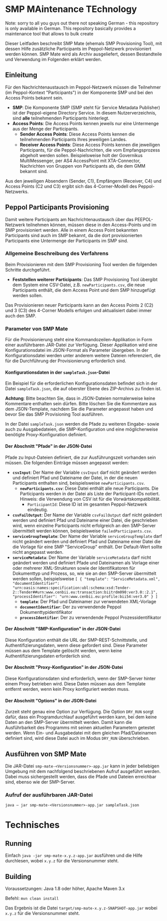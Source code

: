 # SMP MAintenance TEchnology

Note: sorry to all you guys out there not speaking German - this repository is only available in German. This repository basically provides a maintenance tool that allows to bulk create

Dieser Leitfaden beschreibt SMP Mate (ehemals SMP Provisioning Tool), mit dessen Hilfe zusätzliche Participants im Peppol-Netzwerk provisioniert werden können.
SMP Mate wird als Archiv ausgeliefert, dessen Bestandteile und Verwendung im Folgenden erklärt werden.

## Einleitung

Für den Nachrichtenaustausch im Peppol-Netzwerk müssen die Teilnehmer (im Peppol-Kontext "Participants") in der Komponente SMP und bei den Access Points bekannt 
sein.

* **SMP**: Die Komponente SMP (SMP steht für Service Metadata Publisher) ist der Peppol-eigene Directory Service. In diesem Nutzerverzeichnis, sind **alle** teilnehmenden Participants hinterlegt.
* **Access Points**: Die Access Points kennen jeweils nur eine Untermenge aus der Menge der Participants.
    * **Sender Access Points**: Diese Access Points kennen die teilnehmenden Participants Ihres jeweiligen Landes.
    * **Receiver Access Points**: Diese Access Points kennen die jeweiligen Participants, für die Peppol-Nachrichten, die vom Empfangsprozess abgeholt werden sollen. Beispielsweise holt der Governikus MultiMessenger, per AS4 AccessPoint mit XTA-Connector, Nachrichten von Gruppen von Participants ab, die dem GMM bekannt sind.

Aus den jeweiligen Absendern (Sender, C1), Empfängern (Receiver, C4) und Access Points (C2 und C3) ergibt sich das 4-Corner-Modell des Peppol-Netzwerks.

## Peppol Participants Provisioning

Damit weitere Participants am Nachrichtenaustausch über das PEEPOL-Netzwerk teilnehmen können, müssen diese in den Access-Points und im SMP provisioniert werden.
Alle in einem Access Point bekannten Participants sind auch im SMP bekannt, da die dort provisionierten Participants eine Untermenge der Participants im SMP sind.

### Allgemeine Beschreibung des Verfahrens

Beim Provisionieren mit dem SMP Provisioning Tool werden die folgenden Schritte durchgeführt.

* **Feststellen weiterer Participants**: Das SMP Provisioning Tool übergibt dem System eine CSV-Datei, z.B. `newParticipants.csv`, die neue Participants enthält, die dem Access Point und dem SMP hinzugefügt werden sollen.

Das Provisionieren neuer Participants kann an den Access Points 2 (C2) und 3 (C3) des 4-Corner Modells erfolgen und aktualisiert dabei immer auch den SMP.

### Parameter von SMP Mate

Für die Provisionierung steht eine Kommandozeilen-Applikation in Form einer ausführbaren JAR-Datei zur Verfügung.
Dieser Applikation wird eine Konfigurationsdatei im JSON-Format als Parameter übergeben.
In der Konfigurationsdatei werden unter anderem weitere Dateien referenziert, die für die Durchführung der Provisionierung erforderlich sind.

#### Konfigurationsdaten in der `sampleTask.json`-Datei

Ein Beispiel für die erforderlichen Konfigurationsdaten befindet sich in der Datei `sampleTask.json`, die auf oberster Ebene des ZIP-Archivs zu finden ist.

**Achtung**: Bitte beachten Sie, dass in JSON-Dateien normalerweise keine Kommentare enthalten sein dürfen.
Bitte löschen Sie die Kommentare aus dem JSON-Template, nachdem Sie die Parameter angepasst haben und bevor Sie das SMP Provisioning Tool ausführen.

In der Datei `sampleTask.json` werden die Pfade zu weiteren Eingabe- sowie auch zu Ausgabedateien, die SMP-Konfiguration und eine möglicherweise
benötigte Proxy-Konfiguration definiert.

#### Der Abschnitt "Pfade" in der JSON-Datei

Pfade zu Input-Dateien definiert, die zur Ausführungszeit vorhanden sein müssen. Die folgenden Einträge müssen angepasst werden:

* **`csvInput`**: Der Name der Variable `csvInput` darf nicht geändert werden und definiert Pfad und Dateiname der Datei, in der die neuen Participants enthalten sind, beispielsweise `newParticipants.csv`.
    * **`newParticipants.csv`**: Diese Datei enthält alle neue Participants. Die Participants werden in der Datei als Liste der Participant-IDs notiert. Hinweis: die Verwendung von CSV ist für die Vorwärtskompatibilität.
        * `ParticipantId`: Diese ID ist im gesamten Peppol-Netzwerk eindeutig.
* **`csvFailOutput`**: Der Name der Variable `csvFailOutput` darf nicht geändert werden und definiert Pfad und Dateiname einer Datei, die geschrieben wird, wenn einzelne Participants nicht erfolgreich an den SMP-Server übermittelt werden können, beispielsweise `failedParticipants.csv`.
* **`serviceGroupTemplate`**: Der Name der Variable `serviceGroupTemplate` darf nicht geändert werden und definiert Pfad und Dateiname einer Datei die die Vorlage für eine SMP "ServiceGroup" enthält. Der Default-Wert sollte nicht angepasst werden.
* **`serviceMetadata`**: Der Name der Variable `serviceMetadata` darf nicht geändert werden und definiert Pfade und Dateinamen als Vorlage einer oder mehrerer XML-Strukturen sowie der Identifikatoren für Dokumenttyp und Prozess, so, wie sie an den SMP-Server übermittelt werden sollen, beispielsweise `[ { "template": "ServiceMetadata.xml", "documentIdentifier": "urn:oasis:names:specification:ubl:schema:xsd:Tender-2::Tender##urn:www.cenbii.eu:transaction:biitrdm090:ver3.0::2.1", "processIdentifier": "urn:www.cenbii.eu:profile:bii54:ver3.0" } ]`
    * **`template`**: Der Pfad und Dateinamer zur verwendeten XML-Vorlage
    * **`documentIdentifier`**: Der zu verwendende Peppol Dokumenttypidentifikator
    * **`processIdentifier`**: Der zu verwendende Peppol Prozessidentifikator

#### Der Abschnitt "SMP-Konfiguration" in der JSON-Datei

Diese Konfiguration enthält die URL der SMP-REST-Schnittstelle, und Authentifizierungsdaten, wenn diese gefordert sind.
Diese Parameter müssen aus dem Template gelöscht werden, wenn keine Authentifizierungsdaten erforderlich sind.

#### Der Abschnitt "Proxy-Konfiguration" in der JSON-Datei

Diese Konfigurationsdaten sind erforderlich, wenn der SMP-Server hinter einem Proxy betrieben wird.
Diese Daten müssen aus dem Template entfernt werden, wenn kein Proxy konfiguriert werden muss.

#### Der Abschnitt "Options" in der JSON-Datei

Zurzeit steht genau eine Option zur Verfügung.
Die Option `DRY_RUN` sorgt dafür, dass ein Programdurchlauf ausgeführt werden kann, bei dem keine Daten an den SMP-Server übermittelt werden.
Damit kann die Ausführbarkeit des Programms mit seinen aktuellen Parametern getestet werden.
Wenn Ein- und Ausgabedatei mit dem gleichen Pfad/Dateinamen definiert sind, wird diese Datei auch im Modus `DRY_RUN` überschrieben.

## Ausführen von SMP Mate

Die JAR-Datei `smp-mate-<Versionsnummer>-app.jar` kann in jeder beliebigen Umgebung mit dem nachfolgend beschriebenen Aufruf ausgeführt werden.
Dabei muss sichergestellt werden, dass die Pfade und Dateien erreichbar sind, ebenso wie der SMP-Server.

### Aufruf der ausführbaren JAR-Datei

```shell
java – jar smp-mate-<Versionsnummer>-app.jar sampleTask.json
```

# Technisches

## Running

Einfach `java -jar smp-mate-x.y.z-app.jar` ausführen und die Hilfe durchlesen, wobei `x.y.z` für die Versionsnummer steht.

## Building

Voraussetzungen: Java 1.8 oder höher, Apache Maven 3.x

Befehl: `mvn clean install`

Das Ergebnis ist die Datei `target/smp-mate-x.y.z-SNAPSHOT-app.jar` wobei `x.y.z` für die Versionsnummer steht.
